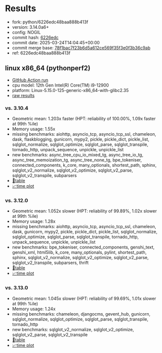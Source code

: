 # Results

- fork: python/6226edc48baa888b413f
- version: 3.14.0a6+
- config: NOGIL
- commit hash: [6226edc](https://github.com/python/cpython/commit/6226edc)
- commit date: 2025-03-24T14:04:45+00:00
- commit merge base: [78f1bac7f23b6d5a612ce569f35f3e0f3b36c9ab](https://github.com/python/cpython/commit/78f1bac7f23b6d5a612ce569f35f3e0f3b36c9ab)
- ref: 6226edc48baa888b413f

## linux x86_64 (pythonperf2)

- [GitHub Action run](https://github.com/faster-cpython/benchmarking/actions/runs/14038046396)
- cpu model: 12th Gen Intel(R) Core(TM) i9-12900
- platform: Linux-5.15.0-125-generic-x86_64-with-glibc2.35
- [raw results](bm-20250324-pythonperf2-x86_64-python-6226edc48baa888b413f-3.14.0a6%2B-6226edc.json)

### vs. 3.10.4

- Geometric mean: 1.203x faster (HPT: reliability of 100.00%, 1.09x faster at 99th %ile)
- Memory usage: 1.55x
- missing benchmarks: aiohttp, asyncio_tcp, asyncio_tcp_ssl, chameleon, dask, flaskblogging, gunicorn, mypy2, pickle, pickle_dict, pickle_list, sqlglot_normalize, sqlglot_optimize, sqlglot_parse, sqlglot_transpile, tornado_http, unpack_sequence, unpickle, unpickle_list
- new benchmarks: async_tree_cpu_io_mixed_tg, async_tree_io_tg, async_tree_memoization_tg, async_tree_none_tg, bpe_tokeniser, connected_components, k_core, many_optionals, shortest_path, sphinx, sqlglot_v2_normalize, sqlglot_v2_optimize, sqlglot_v2_parse, sqlglot_v2_transpile, subparsers
- [📄table](bm-20250324-pythonperf2-x86_64-python-6226edc48baa888b413f-3.14.0a6%2B-6226edc-vs-3.10.4.md)
- [📈time plot](bm-20250324-pythonperf2-x86_64-python-6226edc48baa888b413f-3.14.0a6%2B-6226edc-vs-3.10.4.svg)

### vs. 3.12.0

- Geometric mean: 1.052x slower (HPT: reliability of 99.89%, 1.02x slower at 99th %ile)
- Memory usage: 1.28x
- missing benchmarks: aiohttp, asyncio_tcp, asyncio_tcp_ssl, chameleon, dask, gunicorn, mypy2, pickle, pickle_dict, pickle_list, sqlglot_normalize, sqlglot_optimize, sqlglot_parse, sqlglot_transpile, tornado_http, unpack_sequence, unpickle, unpickle_list
- new benchmarks: bpe_tokeniser, connected_components, genshi_text, genshi_xml, html5lib, k_core, many_optionals, pylint, shortest_path, sphinx, sqlglot_v2_normalize, sqlglot_v2_optimize, sqlglot_v2_parse, sqlglot_v2_transpile, subparsers, thrift
- [📄table](bm-20250324-pythonperf2-x86_64-python-6226edc48baa888b413f-3.14.0a6%2B-6226edc-vs-3.12.0.md)
- [📈time plot](bm-20250324-pythonperf2-x86_64-python-6226edc48baa888b413f-3.14.0a6%2B-6226edc-vs-3.12.0.svg)

### vs. 3.13.0

- Geometric mean: 1.045x slower (HPT: reliability of 99.69%, 1.01x slower at 99th %ile)
- Memory usage: 1.24x
- missing benchmarks: chameleon, djangocms, gevent_hub, gunicorn, sqlglot_normalize, sqlglot_optimize, sqlglot_parse, sqlglot_transpile, tornado_http
- new benchmarks: sqlglot_v2_normalize, sqlglot_v2_optimize, sqlglot_v2_parse, sqlglot_v2_transpile
- [📄table](bm-20250324-pythonperf2-x86_64-python-6226edc48baa888b413f-3.14.0a6%2B-6226edc-vs-3.13.0.md)
- [📈time plot](bm-20250324-pythonperf2-x86_64-python-6226edc48baa888b413f-3.14.0a6%2B-6226edc-vs-3.13.0.svg)

